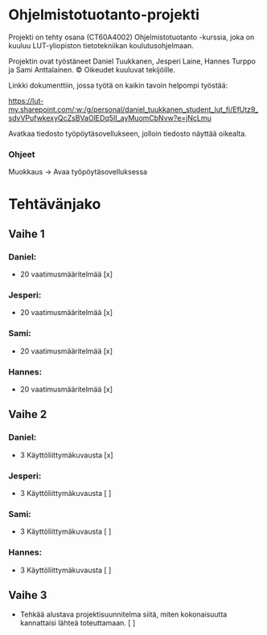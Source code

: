 # Ohjelmistotuotanto-projekti
Projekti on tehty osana (CT60A4002) Ohjelmistotuotanto -kurssia, joka on kuuluu LUT-yliopiston tietotekniikan koulutusohjelmaan.

Projektin ovat työstäneet Daniel Tuukkanen, Jesperi Laine, Hannes Turppo ja Sami Anttalainen. © Oikeudet kuuluvat tekijöille.

Linkki dokumenttiin, jossa työtä on kaikin tavoin helpompi työstää:

https://lut-my.sharepoint.com/:w:/g/personal/daniel_tuukkanen_student_lut_fi/EfUtz9_sdvVPufwkexyQcZsBVaOlEDq5II_ayMuomCbNvw?e=jNcLmu

Avatkaa tiedosto työpöytäsovellukseen, jolloin tiedosto näyttää oikealta.
### Ohjeet
Muokkaus -> Avaa työpöytäsovelluksessa

# Tehtävänjako
## Vaihe 1
### Daniel:
* 20 vaatimusmääritelmää [x]
### Jesperi:
* 20 vaatimusmääritelmää [x]
### Sami:
* 20 vaatimusmääritelmää [x]
### Hannes:
* 20 vaatimusmääritelmää [x]

## Vaihe 2
### Daniel:
* 3 Käyttöliittymäkuvausta [x]
### Jesperi:
* 3 Käyttöliittymäkuvausta [ ]
### Sami:
* 3 Käyttöliittymäkuvausta [ ]
### Hannes:
* 3 Käyttöliittymäkuvausta [ ]

## Vaihe 3
* Tehkää alustava projektisuunnitelma siitä, miten kokonaisuutta kannattaisi lähteä toteuttamaan. [ ]
